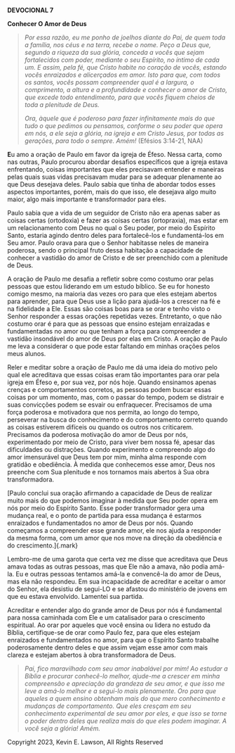 **DEVOCIONAL 7**

**Conhecer O Amor de Deus**

> *Por essa razão, eu me ponho de joelhos diante do Pai, de quem toda a
> família, nos céus e na terra, recebe o nome. Peço a Deus que, segundo
> a riqueza da sua glória, conceda a vocês que sejam fortalecidos com
> poder, mediante o seu Espírito, no íntimo de cada um. E assim, pela
> fé, que Cristo habite no coração de vocês, estando vocês enraizados e
> alicerçados em amor. Isto para que, com todos os santos, vocês possam
> compreender qual é a largura, o comprimento, a altura e a profundidade
> e conhecer o amor de Cristo, que excede todo entendimento, para que
> vocês fiquem cheios de toda a plenitude de Deus.*
>
> *Ora, àquele que é poderoso para fazer infinitamente mais do que tudo
> o que pedimos ou pensamos, conforme o seu poder que opera em nós, a
> ele seja a glória, na igreja e em Cristo Jesus, por todas as gerações,
> para todo o sempre. Amém!* (Efésios 3:14-21, NAA)

**E**u amo a oração de Paulo em favor da igreja de Éfeso. Nessa carta,
como nas outras, Paulo procurou abordar desafios específicos que a
igreja estava enfrentando, coisas importantes que eles precisavam
entender e maneiras pelas quais suas vidas precisavam mudar para se
adequar plenamente ao que Deus desejava deles. Paulo sabia que tinha de
abordar todos esses aspectos importantes, porém, mais do que isso, ele
desejava algo muito maior, algo mais importante e transformador para
eles.

Paulo sabia que a vida de um seguidor de Cristo não era apenas saber as
coisas certas (ortodoxia) e fazer as coisas certas (ortopraxia), mas
estar em um relacionamento com Deus no qual o Seu poder, por meio do
Espírito Santo, estaria agindo dentro deles para fortalecê-los e
fundamentá-los em Seu amor. Paulo orava para que o Senhor habitasse
neles de maneira poderosa, sendo o principal fruto dessa habitação a
capacidade de conhecer a vastidão do amor de Cristo e de ser preenchido
com a plenitude de Deus.

A oração de Paulo me desafia a refletir sobre como costumo orar pelas
pessoas que estou liderando em um estudo bíblico. Se eu for honesto
comigo mesmo, na maioria das vezes oro para que eles estejam abertos
para aprender, para que Deus use a lição para ajudá-los a crescer na fé
e na fidelidade a Ele. Essas são coisas boas para se orar e tenho visto
o Senhor responder a essas orações repetidas vezes. Entretanto, o que
não costumo orar é para que as pessoas que ensino estejam enraizadas e
fundamentadas no amor ou que tenham a força para compreender a vastidão
insondável do amor de Deus por elas em Cristo. A oração de Paulo me leva
a considerar o que pode estar faltando em minhas orações pelos meus
alunos.

Reler e meditar sobre a oração de Paulo me dá uma ideia do motivo pelo
qual ele acreditava que essas coisas eram tão importantes para orar pela
igreja em Éfeso e, por sua vez, por nós hoje. Quando ensinamos apenas
crenças e comportamentos corretos, as pessoas podem buscar essas coisas
por um momento, mas, com o passar do tempo, podem se distrair e suas
convicções podem se esvair ou enfraquecer. Precisamos de uma força
poderosa e motivadora que nos permita, ao longo do tempo, perseverar na
busca do conhecimento e do comportamento correto quando as coisas
estiverem difíceis ou quando os outros nos criticarem. Precisamos da
poderosa motivação do amor de Deus por nós, experimentado por meio de
Cristo, para viver bem nossa fé, apesar das dificuldades ou distrações.
Quando experimento e compreendo algo do amor imensurável que Deus tem
por mim, minha alma responde com gratidão e obediência. À medida que
conhecemos esse amor, Deus nos preenche com Sua plenitude e nos tornamos
mais abertos à Sua obra transformadora.

[Paulo conclui sua oração afirmando a capacidade de Deus de realizar
muito mais do que podemos imaginar à medida que Seu poder opera em nós
por meio do Espírito Santo. Esse poder transformador gera uma mudança
real, e o ponto de partida para essa mudança é estarmos enraizados e
fundamentados no amor de Deus por nós. Quando começamos a compreender
esse grande amor, ele nos ajuda a responder da mesma forma, com um amor
que nos move na direção da obediência e do crescimento.]{.mark}

Lembro-me de uma garota que certa vez me disse que acreditava que Deus
amava todas as outras pessoas, mas que Ele não a amava, não podia
amá-la. Eu e outras pessoas tentamos amá-la e convencê-la do amor de
Deus, mas ela não respondeu. Em sua incapacidade de acreditar e aceitar
o amor do Senhor, ela desistiu de segui-LO e se afastou do ministério de
jovens em que eu estava envolvido. Lamentei sua partida.

Acreditar e entender algo do grande amor de Deus por nós é fundamental
para nossa caminhada com Ele e um catalisador para o crescimento
espiritual. Ao orar por aqueles que você ensina ou lidera no estudo da
Bíblia, certifique-se de orar como Paulo fez, para que eles estejam
enraizados e fundamentados no amor, para que o Espírito Santo trabalhe
poderosamente dentro deles e que assim vejam esse amor com mais clareza
e estejam abertos à obra transformadora de Deus.

> *Pai, fico maravilhado com seu amor inabalável por mim! Ao estudar a
> Bíblia e procurar conhecê-lo melhor, ajude-me a crescer em minha
> compreensão e apreciação da grandeza de seu amor, e que isso me leve a
> amá-lo melhor e a segui-lo mais plenamente. Oro para que aqueles a
> quem ensino obtenham mais do que mero conhecimento e mudanças de
> comportamento. Que eles cresçam em seu conhecimento experimental de
> seu amor por eles, e que isso se torne o poder dentro deles que
> realiza mais do que eles podem imaginar. A você seja a glória! Amém.*

Copyright 2023, Kevin E. Lawson, All Rights Reserved
